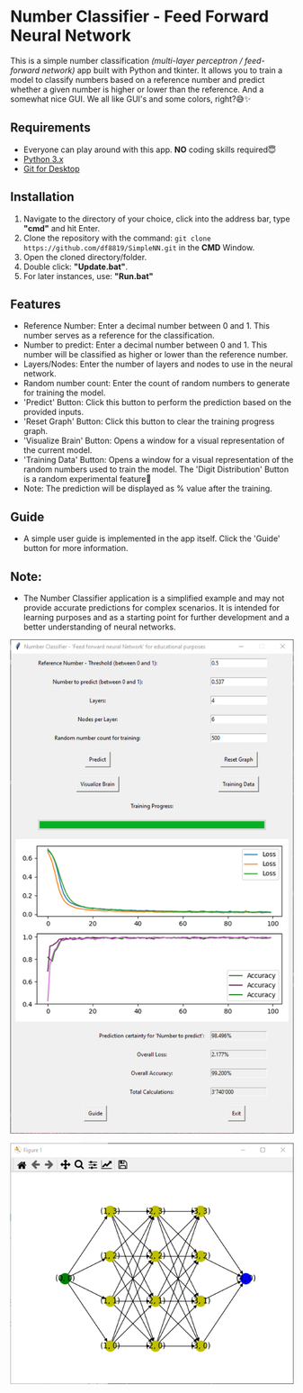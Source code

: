 # Number Classifier - Feed Forward Neural Network

This is a simple number classification _(multi-layer perceptron / feed-forward network)_ app built with Python and tkinter. It allows you to train a model to classify numbers based on a reference number and predict whether a given number is higher or lower than the reference. And a somewhat nice GUI. We all like GUI's and some colors, right?😅✨

## Requirements

- Everyone can play around with this app. **NO** coding skills required😇
- [Python 3.x](https://www.python.org/downloads/)
- [Git for Desktop](https://git-scm.com/downloads)

## Installation

1. Navigate to the directory of your choice, click into the address bar, type **"cmd"** and hit Enter.
2. Clone the repository with the command: `git clone https://github.com/df8819/SimpleNN.git` in the **CMD** Window.
3. Open the cloned directory/folder.
4. Double click: **"Update.bat"**.
5. For later instances, use: **"Run.bat"**

## Features

- Reference Number: Enter a decimal number between 0 and 1. This number serves as a reference for the classification.
- Number to predict: Enter a decimal number between 0 and 1. This number will be classified as higher or lower than the reference number.
- Layers/Nodes: Enter the number of layers and nodes to use in the neural network.
- Random number count: Enter the count of random numbers to generate for training the model.
- 'Predict' Button: Click this button to perform the prediction based on the provided inputs.
- 'Reset Graph' Button: Click this button to clear the training progress graph.
- 'Visualize Brain' Button: Opens a window for a visual representation of the current model.
- 'Training Data' Button: Opens a window for a visual representation of the random numbers used to train the model. The 'Digit Distribution' Button is a random experimental feature👀
- Note: The prediction will be displayed as % value after the training.

## Guide

- A simple user guide is implemented in the app itself. Click the 'Guide' button for more information.

## Note:
- The Number Classifier application is a simplified example and may not provide accurate predictions for complex scenarios. It is intended for learning purposes and as a starting point for further development and a better understanding of neural networks.


![Main Window](/1689979371.png)

![Brain](/1689894983.png)
